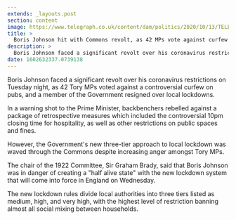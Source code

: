 ```yaml
--- 
extends: _layouts.post 
section: content 
image: https://www.telegraph.co.uk/content/dam/politics/2020/10/13/TELEMMGLPICT000241786158_trans_NvBQzQNjv4BqrWbXjYtFGe_-PUeGuSgVqGWjfLYU-3_4WmvAaEGF_-I.jpeg?impolicy=logo-overlay 
title: > 
  Boris Johnson hit with Commons revolt, as 42 MPs vote against curfew 
description: > 
  Boris Johnson faced a significant revolt over his coronavirus restrictions on Tuesday night, as 42 Tory MPs voted against a controversial curfew on pubs, and a member of the Government resigned over local lockdowns.In a warning shot to the Prime Minister, backbenchers rebelled against a package of retrospective measures which included the controversial 10pm closing time for hospitality, as well as other restrictions on public spaces and fines.However, the Government's new three-tier approach to local lockdown was waved through the Commons despite increasing anger amongst Tory MPs.The chair of the 1922 Committee, Sir Graham Brady, said that Boris Johnson was in danger of creating a "half alive state" with the new lockdown system that will come into force in England on Wednesday.The new lockdown rules divide local authorities into three tiers listed as medium, high, and very high, with the highest level of restriction banning almost all social mixing between households. 
date: 1602632337.0739138 
--- 
```

Boris Johnson faced a significant revolt over his coronavirus restrictions on Tuesday night, as 42 Tory MPs voted against a controversial curfew on pubs, and a member of the Government resigned over local lockdowns.

In a warning shot to the Prime Minister, backbenchers rebelled against a package of retrospective measures which included the controversial 10pm closing time for hospitality, as well as other restrictions on public spaces and fines.

However, the Government's new three-tier approach to local lockdown was waved through the Commons despite increasing anger amongst Tory MPs.

The chair of the 1922 Committee, Sir Graham Brady, said that Boris Johnson was in danger of creating a "half alive state" with the new lockdown system that will come into force in England on Wednesday.

The new lockdown rules divide local authorities into three tiers listed as medium, high, and very high, with the highest level of restriction banning almost all social mixing between households.